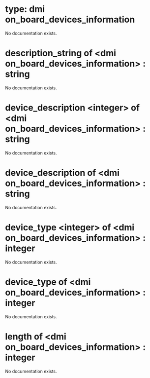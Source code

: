 # type: dmi on_board_devices_information

No documentation exists.

# description_string of &lt;dmi on_board_devices_information&gt; : string

No documentation exists.

# device_description &lt;integer&gt; of &lt;dmi on_board_devices_information&gt; : string

No documentation exists.

# device_description of &lt;dmi on_board_devices_information&gt; : string

No documentation exists.

# device_type &lt;integer&gt; of &lt;dmi on_board_devices_information&gt; : integer

No documentation exists.

# device_type of &lt;dmi on_board_devices_information&gt; : integer

No documentation exists.

# length of &lt;dmi on_board_devices_information&gt; : integer

No documentation exists.
